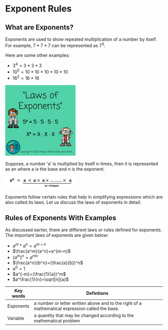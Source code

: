# Exponent Rules
##  What are Exponents?
Exponents are used to show repeated multiplication of a number by itself. For example, $7 * 7 * 7$ can be represented as $7^3$.

Here are some other examples:
* $3^4 = 3 * 3 * 3$
* $10^5 = 10 * 10 * 10 * 10 * 10$
* $16^2 = 16*16$

![Here's a picture of laws of exponents](funnyimage.png)

Suppose, a number ‘a’ is multiplied by itself n-times, then it is represented as an where a is the base and n is the exponent.

![Here's a picture of the exponent rule](exponent.png)

Exponents follow certain rules that help in simplifying expressions which are also called its laws. Let us discuss the laws of exponents in detail.
## Rules of Exponents With Examples
As discussed earlier, there are different  laws or rules defined for exponents. The important laws of exponents are given below:
* $a^m *a^n=a^{m+n}$
* $\frac{a^m}{a^n}=a^{m-n}$
* $(a^m)^n=a^{mn}$
* $\frac{a^n}{b^n}=(\frac{a}{b})^n$
* $a^0=1$
* $a^{-m}=(\frac{1}{a})^m$
* $a^\frac{1}{n}=\sqrt[n]{a}$

| Key words | Defintions |
| --- | --- |
| Exponents | a number or letter written above and to the right of a mathematical expression called the base. |
| Variable | a quantity that may be changed according to the mathematical problem |
